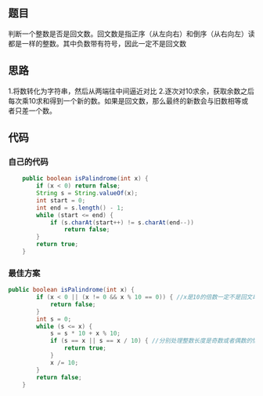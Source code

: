## 题目
判断一个整数是否是回文数。回文数是指正序（从左向右）和倒序（从右向左）读都是一样的整数。其中负数带有符号，因此一定不是回文数

## 思路
1.将数转化为字符串，然后从两端往中间逼近对比
2.逐次对10求余，获取余数之后每次乘10求和得到一个新的数。如果是回文数，那么最终的新数会与旧数相等或者只差一个数。

## 代码
### 自己的代码
``` JAVA 
    public boolean isPalindrome(int x) {
        if (x < 0) return false;
        String s = String.valueOf(x);
        int start = 0;
        int end = s.length() - 1;
        while (start <= end) {
            if (s.charAt(start++) != s.charAt(end--))
                return false;
        }
        return true;
    }
```
### 最佳方案
``` JAVA 
public boolean isPalindrome(int x) {
        if (x < 0 || (x != 0 && x % 10 == 0)) { //x是10的倍数一定不是回文串,10的倍数时一定要单独处理
            return false;
        }
        int s = 0;
        while (s <= x) {
            s = s * 10 + x % 10;
            if (s == x || s == x / 10) { //分别处理整数长度是奇数或者偶数的情况
                return true;
            }
            x /= 10;
        }
        return false;
    }
```
